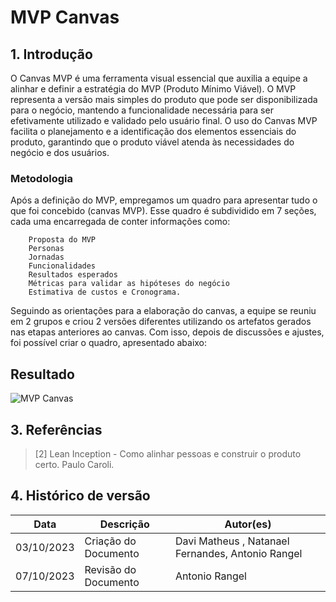 # MVP Canvas

## 1. Introdução

O Canvas MVP é uma ferramenta visual essencial que auxilia a equipe a alinhar e definir a estratégia do MVP (Produto Mínimo Viável). O MVP representa a versão mais simples do produto que pode ser disponibilizada para o negócio, mantendo a funcionalidade necessária para ser efetivamente utilizado e validado pelo usuário final. O uso do Canvas MVP facilita o planejamento e a identificação dos elementos essenciais do produto, garantindo que o produto viável atenda às necessidades do negócio e dos usuários.


### Metodologia

Após a definição do MVP, empregamos um quadro para apresentar tudo o que foi concebido (canvas MVP). Esse quadro é subdividido em 7 seções, cada uma encarregada de conter informações como: 

        Proposta do MVP
        Personas
        Jornadas 
        Funcionalidades
        Resultados esperados
        Métricas para validar as hipóteses do negócio
        Estimativa de custos e Cronograma. 

Seguindo as orientações para a elaboração do canvas, a equipe se reuniu em 2 grupos e criou 2 versões diferentes utilizando os artefatos gerados nas etapas anteriores ao canvas. Com isso, depois de discussões e ajustes, foi possível criar o quadro, apresentado abaixo:

## Resultado

![MVP Canvas](../assets/lean-inception/mvp_canvas_final.png)


## 3. Referências


> [2] Lean Inception - Como alinhar pessoas e construir o produto certo. Paulo Caroli.

## 4. Histórico de versão

|**Data**|**Descrição**|**Autor(es)**|
|--------|-------------|--------------|
|03/10/2023| Criação do Documento | Davi Matheus , Natanael Fernandes, Antonio Rangel |
|07/10/2023| Revisão do Documento | Antonio Rangel |

